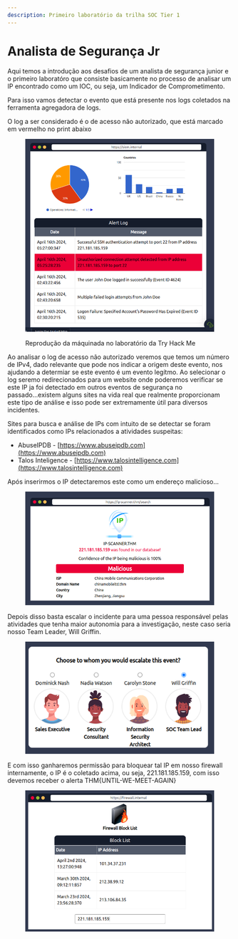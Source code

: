```yaml
---
description: Primeiro laboratório da trilha SOC Tier 1
---
```


# Analista de Segurança Jr

Aqui temos a introdução aos desafios de um analista de segurança junior e o primeiro laboratóro que consiste basicamente no processo de analisar um IP encontrado como um IOC, ou seja, um Indicador de Comprometimento.

Para isso vamos detectar o evento que está presente nos logs coletados na ferramenta agregadora de logs.

O log a ser considerado é o de acesso não autorizado, que está marcado em vermelho no print abaixo

<figure><img src="../../../.gitbook/assets/image.png" alt=""><figcaption><p>Reprodução da máquinada no laboratório da Try Hack Me</p></figcaption></figure>

Ao analisar o log de acesso não autorizado veremos que temos um número de IPv4, dado relevante que pode nos indicar a origem deste evento, nos ajudando a determiar se este evento é um evento legítmo. Ao selecionar o log seremo redirecionados para um website onde poderemos verificar se este IP ja foi detectado em outros eventos de segurança no passado...existem alguns sites na vida real que realmente proporcionam este tipo de análise e isso pode ser extremamente útil para diversos incidentes.

Sites para busca e análise de IPs com intuito de se detectar se foram identificados como IPs relacionados a atividades suspeitas:

* AbuseIPDB - [https://www.abuseipdb.com](https://www.abuseipdb.com)
* Talos Inteligence - [https://www.talosintelligence.com](https://www.talosintelligence.com)

Após inserirmos o IP detectaremos este como um endereço malicioso...

<figure><img src="../../../.gitbook/assets/image (1).png" alt=""><figcaption></figcaption></figure>

Depois disso basta escalar o incidente para uma pessoa responsável pelas atividades que tenha maior autonomia para a investigação, neste caso seria nosso Team Leader, Will Griffin.

<figure><img src="../../../.gitbook/assets/image (2).png" alt=""><figcaption></figcaption></figure>

E com isso ganharemos permissão para bloquear tal IP em nosso firewall internamente, o IP é o coletado acima, ou seja, 221.181.185.159, com isso devemos receber o alerta THM{UNTIL-WE-MEET-AGAIN}

<figure><img src="../../../.gitbook/assets/image (3).png" alt=""><figcaption></figcaption></figure>
